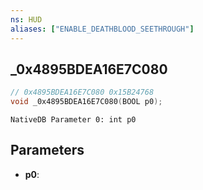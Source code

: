```yaml
---
ns: HUD
aliases: ["ENABLE_DEATHBLOOD_SEETHROUGH"]
---
```

## _0x4895BDEA16E7C080

```c
// 0x4895BDEA16E7C080 0x15B24768
void _0x4895BDEA16E7C080(BOOL p0);
```

```
NativeDB Parameter 0: int p0
```

## Parameters
* **p0**: 

